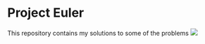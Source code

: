 # Project Euler
This repository contains my solutions to some of the problems
![](https://projecteuler.net/profile/Steven17D.png)
